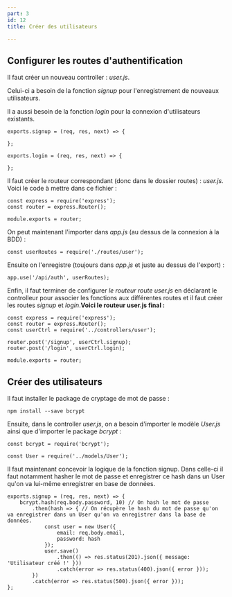 ```yaml
---
part: 3
id: 12
title: Créer des utilisateurs

---
```

## Configurer les routes d'authentification

Il faut créer un nouveau controller : _user.js_.

Celui-ci a besoin de la fonction _signup_ pour l'enregistrement de nouveaux utilisateurs.

Il a aussi besoin de la fonction _login_ pour la connexion d'utilisateurs existants.

    exports.signup = (req, res, next) => {
    
    };
    
    exports.login = (req, res, next) => {
    
    };

Il faut créer le routeur correspondant (donc dans le dossier routes) : _user.js_. Voici le code à mettre dans ce fichier :

    const express = require('express');
    const router = express.Router();
    
    module.exports = router;

On peut maintenant l'importer dans _app.js_ (au dessus de la connexion à la BDD) :

    const userRoutes = require('./routes/user');

Ensuite on l'enregistre (toujours dans _app.js_ et juste au dessus de l'export) :

    app.use('/api/auth', userRoutes);

Enfin, il faut terminer de configurer _le routeur route user.js_ en déclarant le controlleur pour associer les fonctions aux différentes routes et il faut créer les routes _signup_ et _login_.**Voici le routeur user.js final :**

    const express = require('express');
    const router = express.Router();
    const userCtrl = require('../controllers/user');
    
    router.post('/signup', userCtrl.signup);
    router.post('/login', userCtrl.login);
    
    module.exports = router;

## Créer des utilisateurs

Il faut installer le package de cryptage de mot de passe :

    npm install --save bcrypt

Ensuite, dans le controller _user.js_, on a besoin d'importer le modèle _User.js_ ainsi que d'importer le package _bcrypt_ :

    const bcrypt = require('bcrypt');
    
    const User = require('../models/User');

Il faut maintenant concevoir la logique de la fonction signup. Dans celle-ci il faut notamment hasher le mot de passe et enregistrer ce hash dans un User qu'on va lui-même enregistrer en base de données.

    exports.signup = (req, res, next) => {
        bcrypt.hash(req.body.password, 10) // On hash le mot de passe
            .then(hash => { // On récupère le hash du mot de passe qu'on va enregistrer dans un User qu'on va enregistrer dans la base de données.
                const user = new User({
                    email: req.body.email,
                    password: hash
                });
                user.save()
                    .then(() => res.status(201).json({ message: 'Utilisateur créé !' }))
                    .catch(error => res.status(400).json({ error }));
            })
            .catch(error => res.status(500).json({ error }));
    };